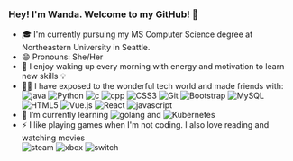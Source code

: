 ### Hey! I'm Wanda. Welcome to my GitHub! 👋

- 🎓 I'm currently pursuing my MS Computer Science degree at Northeastern University in Seattle. 
- 😄 Pronouns: She/Her
- 🎈 I enjoy waking up every morning with energy and motivation to learn new skills 💡
- 👩‍💻 I have exposed to the wonderful tech world and made friends with: <br />
![java](https://img.shields.io/badge/Java-ED8B00?style=for-the-badge&logo=java&logoColor=white) ![Python](https://img.shields.io/badge/python-3670A0?style=for-the-badge&logo=python&logoColor=ffdd54) ![c](https://img.shields.io/badge/C-00599C?style=for-the-badge&logo=c&logoColor=white) ![cpp](https://img.shields.io/badge/C%2B%2B-00599C?style=for-the-badge&logo=c%2B%2B&logoColor=white) ![CSS3](https://img.shields.io/badge/css3-%231572B6.svg?style=for-the-badge&logo=css3&logoColor=white) ![Git](https://img.shields.io/badge/git-%23F05033.svg?style=for-the-badge&logo=git&logoColor=white) ![Bootstrap](https://img.shields.io/badge/bootstrap-%23563D7C.svg?style=for-the-badge&logo=bootstrap&logoColor=white) ![MySQL](https://img.shields.io/badge/mysql-%2300f.svg?style=for-the-badge&logo=mysql&logoColor=white) ![HTML5](https://img.shields.io/badge/html5-%23E34F26.svg?style=for-the-badge&logo=html5&logoColor=white) ![Vue.js](https://img.shields.io/badge/vuejs-%2335495e.svg?style=for-the-badge&logo=vuedotjs&logoColor=%234FC08D) ![React](https://img.shields.io/badge/react-%2320232a.svg?style=for-the-badge&logo=react&logoColor=%2361DAFB) ![javascript](https://img.shields.io/badge/JavaScript-323330?style=for-the-badge&logo=javascript&logoColor=F7DF1E) 
- 🌱 I’m currently learning ![golang](https://img.shields.io/badge/Go-00ADD8?style=for-the-badge&logo=go&logoColor=white) and ![Kubernetes](https://img.shields.io/badge/kubernetes-%23326ce5.svg?style=for-the-badge&logo=kubernetes&logoColor=white)
- ⚡ I like playing games when I'm not coding. I also love reading and watching movies <br  />
![steam](https://img.shields.io/badge/Steam-000000?style=for-the-badge&logo=steam&logoColor=white) ![xbox](https://img.shields.io/badge/Xbox-107C10?style=for-the-badge&logo=xbox&logoColor=white) ![switch](https://img.shields.io/badge/Nintendo_Switch-E60012?style=for-the-badge&logo=nintendo-switch&logoColor=white) 
